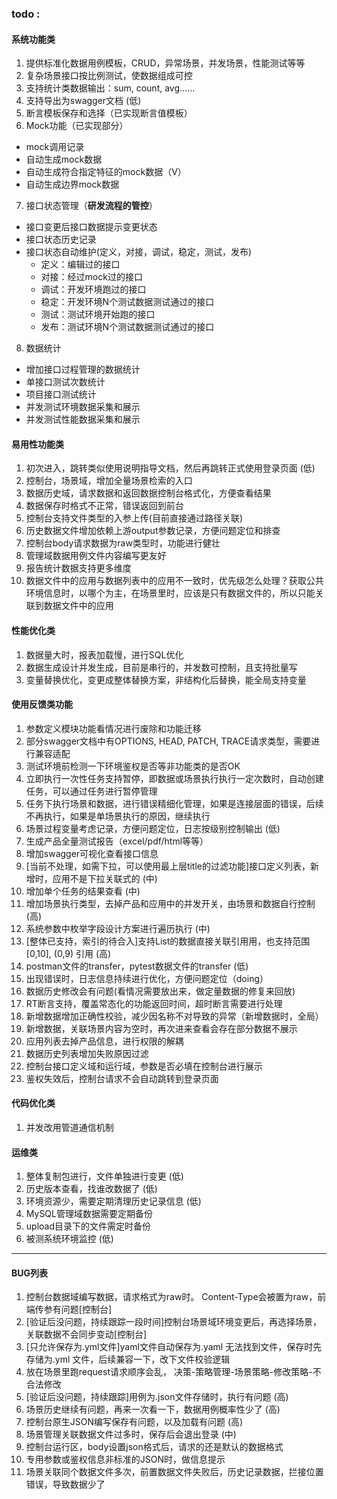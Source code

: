 ### todo :
#### 系统功能类
1. 提供标准化数据用例模板，CRUD，异常场景，并发场景，性能测试等等
2. 复杂场景接口按比例测试，使数据组成可控
3. 支持统计类数据输出：sum, count, avg……
4. 支持导出为swagger文档  (低)
5. 断言模板保存和选择（已实现断言值模板）
6. Mock功能（已实现部分）
  - mock调用记录
  - 自动生成mock数据
  - 自动生成符合指定特征的mock数据（V）
  - 自动生成边界mock数据
7. 接口状态管理（**研发流程的管控**）
  - 接口变更后接口数据提示变更状态
  - 接口状态历史记录
  - 接口状态自动维护(定义，对接，调试，稳定，测试，发布)
    - 定义：编辑过的接口
    - 对接：经过mock过的接口
    - 调试：开发环境跑过的接口
    - 稳定：开发环境N个测试数据测试通过的接口
    - 测试：测试环境开始跑的接口
    - 发布：测试环境N个测试数据测试通过的接口
8. 数据统计
  - 增加接口过程管理的数据统计
  - 单接口测试次数统计
  - 项目接口测试统计
  - 并发测试环境数据采集和展示
  - 并发测试性能数据采集和展示

#### 易用性功能类
1. 初次进入，跳转类似使用说明指导文档，然后再跳转正式使用登录页面   (低)
2. 控制台，场景域，增加全量场景检索的入口
3. 数据历史域，请求数据和返回数据控制台格式化，方便查看结果
6. 数据保存时格式不正常，错误返回到前台
7. 控制台支持文件类型的入参上传(目前直接通过路径关联)
8. 历史数据文件增加依赖上游output参数记录，方便问题定位和排查
9. 控制台body请求数据为raw类型时，功能进行健壮
10. 管理域数据用例文件内容编写更友好
11. 报告统计数据支持更多维度
12. 数据文件中的应用与数据列表中的应用不一致时，优先级怎么处理？获取公共环境信息时，以哪个为主，在场景里时，应该是只有数据文件的，所以只能关联到数据文件中的应用

#### 性能优化类
1. 数据量大时，报表加载慢，进行SQL优化
2. 数据生成设计并发生成，目前是串行的，并发数可控制，且支持批量写
3. 变量替换优化，变更成整体替换方案，非结构化后替换，能全局支持变量

#### 使用反馈类功能
1. 参数定义模块功能看情况进行废除和功能迁移
2. 部分swagger文档中有OPTIONS, HEAD, PATCH, TRACE请求类型，需要进行兼容适配
3. 测试环境前检测一下环境鉴权是否等非功能类的是否OK
4. 立即执行一次性任务支持暂停，即数据或场景执行执行一定次数时，自动创建任务，可以通过任务进行暂停管理
5. 任务下执行场景和数据，进行错误精细化管理，如果是连接层面的错误，后续不再执行，如果是单场景执行的原因，继续执行
6. 场景过程变量考虑记录，方便问题定位，日志按级别控制输出 (低)
7. 生成产品全量测试报告（excel/pdf/html等等）
8. 增加swagger可视化查看接口信息
9. [当前不处理，如需下拉，可以使用最上层title的过滤功能]接口定义列表，新增时，应用不是下拉关联式的  (中)
10. 增加单个任务的结果查看  (中)
11. 增加场景执行类型，去掉产品和应用中的并发开关，由场景和数据自行控制   (高)
12. 系统参数中枚举字段设计方案进行遍历执行  (中)
13. [整体已支持，索引的待合入]支持List的数据直接关联引用用，也支持范围[0,10], (0,9) 引用  (高)
14. postman文件的transfer，pytest数据文件的transfer   (低)
15. 出现错误时，日志信息持续进行优化，方便问题定位（doing） 
16. 数据历史修改会有问题(看情况需要放出来，做定量数据的修复来回放)
17. RT断言支持，覆盖常态化的功能返回时间，超时断言需要进行处理
18. 新增数据增加正确性校验，减少因名称不对导致的异常（新增数据时，全局）
19. 新增数据，关联场景内容为空时，再次进来查看会存在部分数据不展示
20. 应用列表去掉产品信息，进行权限的解耦
21. 数据历史列表增加失败原因过滤
22. 控制台接口定义域和运行域，参数是否必填在控制台进行展示
23. 鉴权失效后，控制台请求不会自动跳转到登录页面

#### 代码优化类
1. 并发改用管道通信机制

#### 运维类
1. 整体复制包进行，文件单独进行变更  (低)
2. 历史版本查看，找谁改数据了 (低)
3. 环境资源少，需要定期清理历史记录信息  (低)
4. MySQL管理域数据需要定期备份
5. upload目录下的文件需定时备份
6. 被测系统环境监控 (低)

---------------------------------------------------------------------------------------
#### BUG列表
1. 控制台数据域编写数据，请求格式为raw时。 Content-Type会被置为raw，前端传参有问题[控制台]
2. [验证后没问题，持续跟踪一段时间]控制台场景域环境变更后，再选择场景，关联数据不会同步变动[控制台]
3. [只允许保存为.yml文件]yaml文件自动保存为.yaml 无法找到文件，保存时先存储为.yml 文件，后续兼容一下，改下文件校验逻辑
4. 放在场景里跑request请求顺序会乱， 决策-策略管理-场景策略-修改策略-不合法修改
5. [验证后没问题，持续跟踪]用例为.json文件存储时，执行有问题   (高)
6. 场景历史继续有问题，再来一次看一下，数据用例概率性少了  (高)
7. 控制台原生JSON编写保存有问题，以及加载有问题  (高)
8. 场景管理关联数据文件过多时，保存后会退出登录  (中)
9. 控制台运行区，body设置json格式后，请求的还是默认的数据格式
10. 专用参数或鉴权信息非标准的JSON时，做信息提示
11. 场景关联同个数据文件多次，前置数据文件失败后，历史记录数据，拦接位置错误，导致数据少了